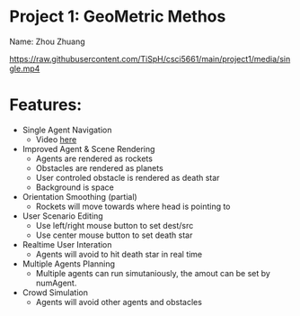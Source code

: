 # Project 1: GeoMetric Methos
Name: Zhou Zhuang

https://raw.githubusercontent.com/TiSpH/csci5661/main/project1/media/single.mp4

# Features:
- Single Agent Navigation
  - Video [here](media/single.mp4)
- Improved Agent & Scene Rendering
  - Agents are rendered as rockets
  - Obstacles are rendered as planets
  - User controled obstacle is rendered as death star
  - Background is space
- Orientation Smoothing (partial)
  - Rockets will move towards where head is pointing to
- User Scenario Editing
  - Use left/right mouse button to set dest/src
  - Use center mouse button to set death star
- Realtime User Interation
  - Agents will avoid to hit death star in real time
- Multiple Agents Planning
  - Multiple agents can run simutaniously, the amout can be set by numAgent.
- Crowd Simulation
  - Agents will avoid other agents and obstacles
